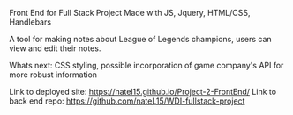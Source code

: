 Front End for Full Stack Project
Made with JS, Jquery, HTML/CSS, Handlebars

A tool for making notes about League of Legends champions, users can view
and edit their notes.

Whats next: CSS styling, possible incorporation of game company's API for more
robust information

Link to deployed site: https://natel15.github.io/Project-2-FrontEnd/
Link to back end repo: https://github.com/nateL15/WDI-fullstack-project
